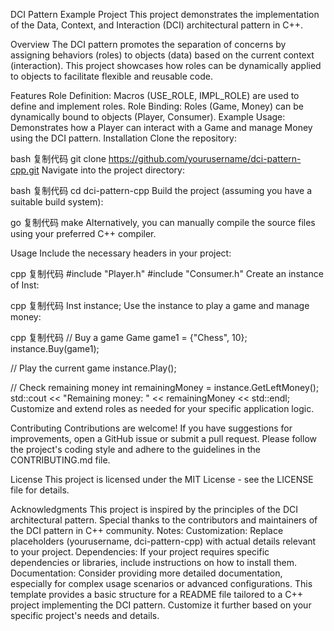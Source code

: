 DCI Pattern Example Project
This project demonstrates the implementation of the Data, Context, and Interaction (DCI) architectural pattern in C++.

Overview
The DCI pattern promotes the separation of concerns by assigning behaviors (roles) to objects (data) based on the current context (interaction). This project showcases how roles can be dynamically applied to objects to facilitate flexible and reusable code.

Features
Role Definition: Macros (USE_ROLE, IMPL_ROLE) are used to define and implement roles.
Role Binding: Roles (Game, Money) can be dynamically bound to objects (Player, Consumer).
Example Usage: Demonstrates how a Player can interact with a Game and manage Money using the DCI pattern.
Installation
Clone the repository:

bash
复制代码
git clone https://github.com/yourusername/dci-pattern-cpp.git
Navigate into the project directory:

bash
复制代码
cd dci-pattern-cpp
Build the project (assuming you have a suitable build system):

go
复制代码
make
Alternatively, you can manually compile the source files using your preferred C++ compiler.

Usage
Include the necessary headers in your project:

cpp
复制代码
#include "Player.h"
#include "Consumer.h"
Create an instance of Inst:

cpp
复制代码
Inst instance;
Use the instance to play a game and manage money:

cpp
复制代码
// Buy a game
Game game1 = {"Chess", 10};
instance.Buy(game1);

// Play the current game
instance.Play();

// Check remaining money
int remainingMoney = instance.GetLeftMoney();
std::cout << "Remaining money: " << remainingMoney << std::endl;
Customize and extend roles as needed for your specific application logic.

Contributing
Contributions are welcome! If you have suggestions for improvements, open a GitHub issue or submit a pull request. Please follow the project's coding style and adhere to the guidelines in the CONTRIBUTING.md file.

License
This project is licensed under the MIT License - see the LICENSE file for details.

Acknowledgments
This project is inspired by the principles of the DCI architectural pattern.
Special thanks to the contributors and maintainers of the DCI pattern in C++ community.
Notes:
Customization: Replace placeholders (yourusername, dci-pattern-cpp) with actual details relevant to your project.
Dependencies: If your project requires specific dependencies or libraries, include instructions on how to install them.
Documentation: Consider providing more detailed documentation, especially for complex usage scenarios or advanced configurations.
This template provides a basic structure for a README file tailored to a C++ project implementing the DCI pattern. Customize it further based on your specific project's needs and details.
